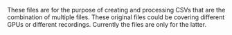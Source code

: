 These files are for the purpose of creating and processing CSVs that are the combination of multiple files. These original files could be covering different GPUs or different recordings. Currently the files are only for the latter.

